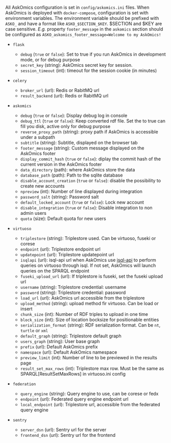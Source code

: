 All AskOmics configuration is set in `config/askomics.ini` files. When AskOmics is deployed with `docker-compose`, configuration is set with environment variables. The environment variable should be prefixed with `ASKO_` and have a format like `ASKO_$SECTION_$KEY`. $SECTION and $KEY are case sensitive. *E.g.* property `footer_message` in the `askomics` section should be configured as `ASKO_askomics_footer_message=Welcome to my AskOmics!`





- `flask`

    - `debug` (`true` or `false`): Set to true if you run AskOmics in development mode, or for debug purpose
    - `secret_key` (string): AskOmics secret key for session.
    - `session_timeout` (int): timeout for the session cookie (in minutes)

- `celery`

    - `broker_url` (url): Redis or RabitMQ url
    - `result_backend` (url): Redis or RabitMQ url

- `askomics`

    - `debug` (`true` or `false`): Display debug log in console
    - `debug_ttl` (`true` or `false`): Keep converted rdf file. Set the to true can fill you disk, active only for debug purpose
    - `reverse_proxy_path` (string): proxy path if AskOmics is accessible under a subpath
    - `subtitle` (string): Subtitle, displayed on the browser tab
    - `footer_message` (string): Custom message displayed on the AskOmics footer
    - `display_commit_hash` (`true` or `false`): diplay the commit hash of the current version in the AskOmics footer
    - `data_directory` (path): where AskOmics store the data 
    - `database_path` (path): Path to the sqlite database
    - `disable_account_creation` (`true` or `false`): disable the possibility to create new accounts
    - `npreview` (int): Number of line displayed during integration 
    - `password_salt` (string): Password salt 
    - `default_locked_account` (`true` or `false`): Lock new account
    - `disable_integration` (`true` or `false`): Disable integration to non admin users
    - `quota` (size): Default quota for new users

- `virtuoso`

    - `triplestore` (string): Triplestore used. Can be virtuoso, fuseki or corese 
    - `endpoint` (url): Triplestore endpoint url 
    - `updatepoint` (url): Triplestore updatepoint url 
    - `isqlapi` (url): isql-api url when AskOmics use [isql-api](http://github.com/xgaia/isql-api) to perform queries on virtuoso through isql. If not set, AskOmics will launch queries on the SPARQL endpoint
    - `fuseki_upload_url` (url): If triplestore is fuseki, set the fuseki upload url 
    - `username` (string): Triplestore credential: username
    - `password` (string): Triplestore credential: password
    - `load_url` (url): AskOmics url accessible from the triplestore
    - `upload_method` (string): upload method fir virtuoso. Can be load or insert
    - `chunk_size` (int): Number of RDF triples to upload in one time
    - `block_size` (int): Size of location bocksize for positionable entities 
    - `serialization_format` (string): RDF serialization format. Can be `nt`, `turtle` or `xml`
    - `default_graph` (string): Triplestore default graph
    - `users_graph` (string): User base graph 
    - `prefix` (url): Default AskOmics prefix 
    - `namespace` (url): Default AskOmics namespace 
    - `preview_limit` (int): Number of line to be previewed in the results page 
    - `result_set_max_rows` (int): Triplestore max row. Must be the same as SPARQL[ResultSetMaxRows] in virtuoso.ini config

- `federation`

    - `query_engine` (string): Query engine to use, can be corese or fedx
    - `endpoint` (url): Federated query engine endpoint url
    - `local_endpoint` (url): Triplestore url, accessible from the federated query engine 

- `sentry`

    - `server_dsn` (url): Sentry url for the server
    - `frontend_dsn` (url): Sentry url for the frontend
